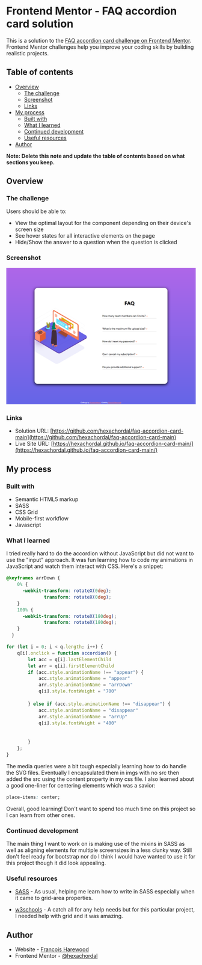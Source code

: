 # Frontend Mentor - FAQ accordion card solution

This is a solution to the [FAQ accordion card challenge on Frontend Mentor](https://www.frontendmentor.io/challenges/faq-accordion-card-XlyjD0Oam). Frontend Mentor challenges help you improve your coding skills by building realistic projects. 

## Table of contents

- [Overview](#overview)
  - [The challenge](#the-challenge)
  - [Screenshot](#screenshot)
  - [Links](#links)
- [My process](#my-process)
  - [Built with](#built-with)
  - [What I learned](#what-i-learned)
  - [Continued development](#continued-development)
  - [Useful resources](#useful-resources)
- [Author](#author)


**Note: Delete this note and update the table of contents based on what sections you keep.**

## Overview

### The challenge

Users should be able to:

- View the optimal layout for the component depending on their device's screen size
- See hover states for all interactive elements on the page
- Hide/Show the answer to a question when the question is clicked

### Screenshot

![](images/screenshotOfFaq.png)

### Links

- Solution URL: [https://github.com/hexachordal/faq-accordion-card-main](https://github.com/hexachordal/faq-accordion-card-main)
- Live Site URL: [https://hexachordal.github.io/faq-accordion-card-main/](https://hexachordal.github.io/faq-accordion-card-main/)

## My process

### Built with

- Semantic HTML5 markup
- SASS
- CSS Grid
- Mobile-first workflow
- Javascript


### What I learned

I tried really hard to do the accordion without JavaScript but did not want to use the "input" approach. It was fun learning how to code my animations in JavaScript and watch them interact with CSS. Here's a snippet:

```css
@keyframes arrDown {
    0% {
      -webkit-transform: rotateX(0deg);
              transform: rotateX(0deg);
    }
    100% {
      -webkit-transform: rotateX(180deg);
              transform: rotateX(180deg);
    }
  }
```

```js
for (let i = 0; i < q.length; i++) {
    q[i].onclick = function accordion() {
        let acc = q[i].lastElementChild
        let arr = q[i].firstElementChild
        if (acc.style.animationName !== "appear") {
            acc.style.animationName = "appear"
            arr.style.animationName = "arrDown"
            q[i].style.fontWeight = "700"

        } else if (acc.style.animationName !== "disappear") {
            acc.style.animationName = "disappear"
            arr.style.animationName = "arrUp"
            q[i].style.fontWeight = "400"


        }
    };
}
```

The media queries were a bit tough especially learning how to do handle the SVG files. Eventually I encapsulated them in imgs with no src then added the src using the content property in my css file. I also learned about a good one-liner for centering elements which was a savior:

```css
place-items: center;
```

Overall, good learning! Don't want to spend too much time on this project so I can learn from other ones.


### Continued development

The main thing I want to work on is making use of the mixins in SASS as well as aligning elements for multiple screensizes in a less clunky way. Still don't feel ready for bootstrap nor do I think I would have wanted to use it for this project though it did look appealing.


### Useful resources

- [SASS](https://sass-lang.com/documentation/) - As usual, helping me learn how to write in SASS especially when it came to grid-area properties.

- [w3schools](https://www.w3schools.com/css/css_grid.asp) - A catch all for any help needs but for this particular project, I needed help with grid and it was amazing.


## Author

- Website - [Francois Harewood](https://www.github.com/hexachordal)
- Frontend Mentor - [@hexachordal](https://www.frontendmentor.io/profile/hexachordal)




